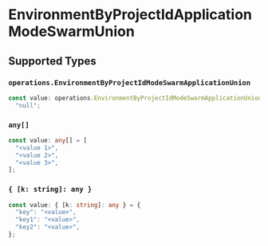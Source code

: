 # EnvironmentByProjectIdApplicationModeSwarmUnion


## Supported Types

### `operations.EnvironmentByProjectIdModeSwarmApplicationUnion`

```typescript
const value: operations.EnvironmentByProjectIdModeSwarmApplicationUnion =
  "null";
```

### `any[]`

```typescript
const value: any[] = [
  "<value 1>",
  "<value 2>",
  "<value 3>",
];
```

### `{ [k: string]: any }`

```typescript
const value: { [k: string]: any } = {
  "key": "<value>",
  "key1": "<value>",
  "key2": "<value>",
};
```

